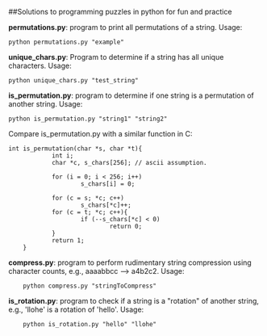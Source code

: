 ##Solutions to programming puzzles in python for fun and practice

**permutations.py**: program to print all permutations of a string. 
Usage:

	python permutations.py "example"

**unique_chars.py**: Program to determine if a string has all unique characters.
Usage:

	python unique_chars.py "test_string"

**is_permutation.py**: program to determine if one string is a permutation of another string. Usage:

	python is_permutation.py "string1" "string2"

Compare is_permutation.py with a similar function in C:
	
	int is_permutation(char *s, char *t){
                int i;
                char *c, s_chars[256]; // ascii assumption.
                
                for (i = 0; i < 256; i++)
                        s_chars[i] = 0;
                
                for (c = s; *c; c++)
                        s_chars[*c]++;
                for (c = t; *c; c++){
                        if (--s_chars[*c] < 0)
                                return 0;
                }
                return 1;        
        }

**compress.py**: program to perform rudimentary string compression using character counts, e.g., 
aaaabbcc --> a4b2c2. Usage:

        python compress.py "stringToCompress"

**is_rotation.py**: program to check if a string is a "rotation" of another string, e.g., 
'llohe' is a rotation of 'hello'. Usage:

        python is_rotation.py "hello" "llohe"

        